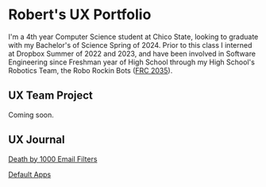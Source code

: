 # Robert's UX Portfolio

I'm a 4th year Computer Science student at Chico State, looking to graduate with my Bachelor's of Science Spring of 2024. Prior to this class I interned at Dropbox Summer of 2022 and 2023, and have been involved in Software Engineering since Freshman year of High School through my High School's Robotics Team, the Robo Rockin Bots ([FRC 2035](https://github.com/carmelrobotics)).

## UX Team Project

Coming soon.

## UX Journal

[Death by 1000 Email Filters](j01/)

[Default Apps](j02/)